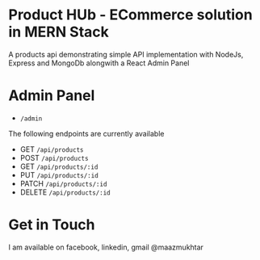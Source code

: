 # Product HUb - ECommerce solution in MERN Stack

A products api demonstrating simple API implementation with NodeJs, Express and MongoDb alongwith a React Admin Panel

# Admin Panel
*  `/admin`

The following endpoints are currently available
* GET `/api/products`
* POST `/api/products`
* GET `/api/products/:id`
* PUT `/api/products/:id`
* PATCH `/api/products/:id`
* DELETE `/api/products/:id`


Get in Touch
===============

I am available on  facebook, linkedin, gmail @maazmukhtar

